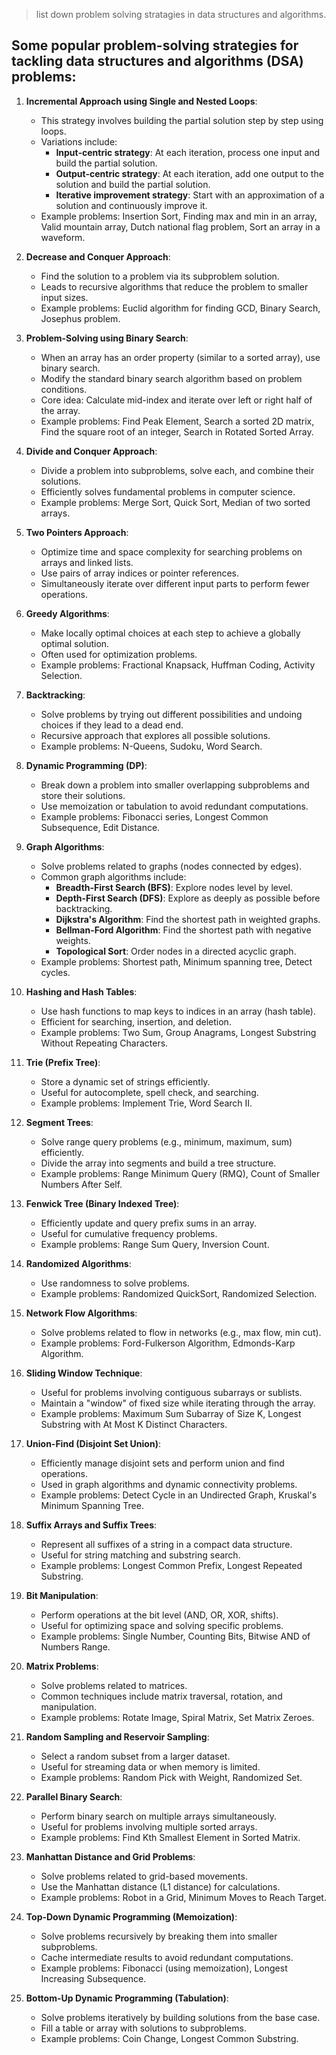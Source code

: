 > list down problem solving stratagies in data structures and algorithms.

## Some popular problem-solving strategies for tackling data structures and algorithms (DSA) problems:

1. **Incremental Approach using Single and Nested Loops**:

   - This strategy involves building the partial solution step by step using loops.
   - Variations include:
     - **Input-centric strategy**: At each iteration, process one input and build the partial solution.
     - **Output-centric strategy**: At each iteration, add one output to the solution and build the partial solution.
     - **Iterative improvement strategy**: Start with an approximation of a solution and continuously improve it.
   - Example problems: Insertion Sort, Finding max and min in an array, Valid mountain array, Dutch national flag problem, Sort an array in a waveform.

2. **Decrease and Conquer Approach**:

   - Find the solution to a problem via its subproblem solution.
   - Leads to recursive algorithms that reduce the problem to smaller input sizes.
   - Example problems: Euclid algorithm for finding GCD, Binary Search, Josephus problem.

3. **Problem-Solving using Binary Search**:

   - When an array has an order property (similar to a sorted array), use binary search.
   - Modify the standard binary search algorithm based on problem conditions.
   - Core idea: Calculate mid-index and iterate over left or right half of the array.
   - Example problems: Find Peak Element, Search a sorted 2D matrix, Find the square root of an integer, Search in Rotated Sorted Array.

4. **Divide and Conquer Approach**:

   - Divide a problem into subproblems, solve each, and combine their solutions.
   - Efficiently solves fundamental problems in computer science.
   - Example problems: Merge Sort, Quick Sort, Median of two sorted arrays.

5. **Two Pointers Approach**:

   - Optimize time and space complexity for searching problems on arrays and linked lists.
   - Use pairs of array indices or pointer references.
   - Simultaneously iterate over different input parts to perform fewer operations.

6. **Greedy Algorithms**:

   - Make locally optimal choices at each step to achieve a globally optimal solution.
   - Often used for optimization problems.
   - Example problems: Fractional Knapsack, Huffman Coding, Activity Selection.

7. **Backtracking**:

   - Solve problems by trying out different possibilities and undoing choices if they lead to a dead end.
   - Recursive approach that explores all possible solutions.
   - Example problems: N-Queens, Sudoku, Word Search.

8. **Dynamic Programming (DP)**:

   - Break down a problem into smaller overlapping subproblems and store their solutions.
   - Use memoization or tabulation to avoid redundant computations.
   - Example problems: Fibonacci series, Longest Common Subsequence, Edit Distance.

9. **Graph Algorithms**:

   - Solve problems related to graphs (nodes connected by edges).
   - Common graph algorithms include:
     - **Breadth-First Search (BFS)**: Explore nodes level by level.
     - **Depth-First Search (DFS)**: Explore as deeply as possible before backtracking.
     - **Dijkstra's Algorithm**: Find the shortest path in weighted graphs.
     - **Bellman-Ford Algorithm**: Find the shortest path with negative weights.
     - **Topological Sort**: Order nodes in a directed acyclic graph.
   - Example problems: Shortest path, Minimum spanning tree, Detect cycles.

10. **Hashing and Hash Tables**:

    - Use hash functions to map keys to indices in an array (hash table).
    - Efficient for searching, insertion, and deletion.
    - Example problems: Two Sum, Group Anagrams, Longest Substring Without Repeating Characters.

11. **Trie (Prefix Tree)**:

    - Store a dynamic set of strings efficiently.
    - Useful for autocomplete, spell check, and searching.
    - Example problems: Implement Trie, Word Search II.

12. **Segment Trees**:

    - Solve range query problems (e.g., minimum, maximum, sum) efficiently.
    - Divide the array into segments and build a tree structure.
    - Example problems: Range Minimum Query (RMQ), Count of Smaller Numbers After Self.

13. **Fenwick Tree (Binary Indexed Tree)**:

    - Efficiently update and query prefix sums in an array.
    - Useful for cumulative frequency problems.
    - Example problems: Range Sum Query, Inversion Count.

14. **Randomized Algorithms**:

    - Use randomness to solve problems.
    - Example problems: Randomized QuickSort, Randomized Selection.

15. **Network Flow Algorithms**:

    - Solve problems related to flow in networks (e.g., max flow, min cut).
    - Example problems: Ford-Fulkerson Algorithm, Edmonds-Karp Algorithm.

16. **Sliding Window Technique**:

    - Useful for problems involving contiguous subarrays or sublists.
    - Maintain a "window" of fixed size while iterating through the array.
    - Example problems: Maximum Sum Subarray of Size K, Longest Substring with At Most K Distinct Characters.

17. **Union-Find (Disjoint Set Union)**:

    - Efficiently manage disjoint sets and perform union and find operations.
    - Used in graph algorithms and dynamic connectivity problems.
    - Example problems: Detect Cycle in an Undirected Graph, Kruskal's Minimum Spanning Tree.

18. **Suffix Arrays and Suffix Trees**:

    - Represent all suffixes of a string in a compact data structure.
    - Useful for string matching and substring search.
    - Example problems: Longest Common Prefix, Longest Repeated Substring.

19. **Bit Manipulation**:

    - Perform operations at the bit level (AND, OR, XOR, shifts).
    - Useful for optimizing space and solving specific problems.
    - Example problems: Single Number, Counting Bits, Bitwise AND of Numbers Range.

20. **Matrix Problems**:

    - Solve problems related to matrices.
    - Common techniques include matrix traversal, rotation, and manipulation.
    - Example problems: Rotate Image, Spiral Matrix, Set Matrix Zeroes.

21. **Random Sampling and Reservoir Sampling**:

    - Select a random subset from a larger dataset.
    - Useful for streaming data or when memory is limited.
    - Example problems: Random Pick with Weight, Randomized Set.

22. **Parallel Binary Search**:

    - Perform binary search on multiple arrays simultaneously.
    - Useful for problems involving multiple sorted arrays.
    - Example problems: Find Kth Smallest Element in Sorted Matrix.

23. **Manhattan Distance and Grid Problems**:

    - Solve problems related to grid-based movements.
    - Use the Manhattan distance (L1 distance) for calculations.
    - Example problems: Robot in a Grid, Minimum Moves to Reach Target.

24. **Top-Down Dynamic Programming (Memoization)**:

    - Solve problems recursively by breaking them into smaller subproblems.
    - Cache intermediate results to avoid redundant computations.
    - Example problems: Fibonacci (using memoization), Longest Increasing Subsequence.

25. **Bottom-Up Dynamic Programming (Tabulation)**:
    - Solve problems iteratively by building solutions from the base case.
    - Fill a table or array with solutions to subproblems.
    - Example problems: Coin Change, Longest Common Substring.
